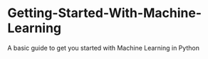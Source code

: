 # Getting-Started-With-Machine-Learning
A basic guide to get you started with Machine Learning in Python
